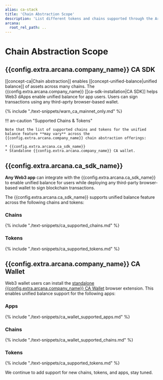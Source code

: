 ```yaml
---
alias: ca-stack
title: 'Chain Abstraction Scope'
description: 'List different tokens and chains supported through the Arcana Chain Abstraction feature.'
arcana:
  root_rel_path: ..
---
```


# Chain Abstraction Scope

## {{config.extra.arcana.company_name}} CA SDK

[[concept-ca|Chain abstraction]] enables [[concept-unified-balance|unified balance]] of assets across many chains. The {{config.extra.arcana.company_name}} [[ca-sdk-installation|CA SDK]] helps Web3 dApps enable unified balance for app users. Users can sign transactions using any third-aprty browser-based wallet.

{% include "./text-snippets/warn_ca_mainnet_only.md" %}

!!! an-caution "Supported Chains & Tokens"

    Note that the list of supported chains and tokens for the unified balance feature **may vary** across the {{config.extra.arcana.company_name}} chain abstraction offerings:
    
    * {{config.extra.arcana.ca_sdk_name}}
    * Standalone {{config.extra.arcana.company_name}} CA wallet.

## {{config.extra.arcana.ca_sdk_name}}

**Any Web3 app** can integrate with the {{config.extra.arcana.ca_sdk_name}} to enable unified balance for users while deploying any third-party browser-based wallet to sign blockchain transactions.

The {{config.extra.arcana.ca_sdk_name}} supports unified balance feature across the following chains and tokens:

### Chains

{% include "./text-snippets/ca_supported_chains.md" %}

### Tokens

{% include "./text-snippets/ca_supported_tokens.md" %}

## {{config.extra.arcana.company_name}} CA Wallet

Web3 wallet users can install the [standalone {{config.extra.arcana.company_name}} CA Wallet](https://chromewebstore.google.com/detail/arcana-wallet/nieddmedbnibfkfokcionggafcmcgkpi) browser extension. This enables unified balance support for the following apps:

### Apps

{% include "./text-snippets/ca_wallet_supported_apps.md" %}

### Chains
      
{% include "./text-snippets/ca_wallet_supported_chains.md" %}

### Tokens

{% include "./text-snippets/ca_supported_tokens.md" %}

We continue to add support for new chains, tokens, and apps, stay tuned.
